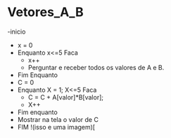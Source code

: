 # Vetores_A_B

-inicio 
  - x = 0
  - Enquanto x<=5 Faca
    - x++
    - Perguntar e receber todos os valores de A e B.
  - Fim Enquanto
   - C = 0
   - Enquanto X = 1; X<=5 Faca 
      - C = C + A[valor]*B[valor];
      - X++
   - Fim enquanto 
   - Mostrar na tela o valor de C
- FIM 
!(isso e uma imagem)[
